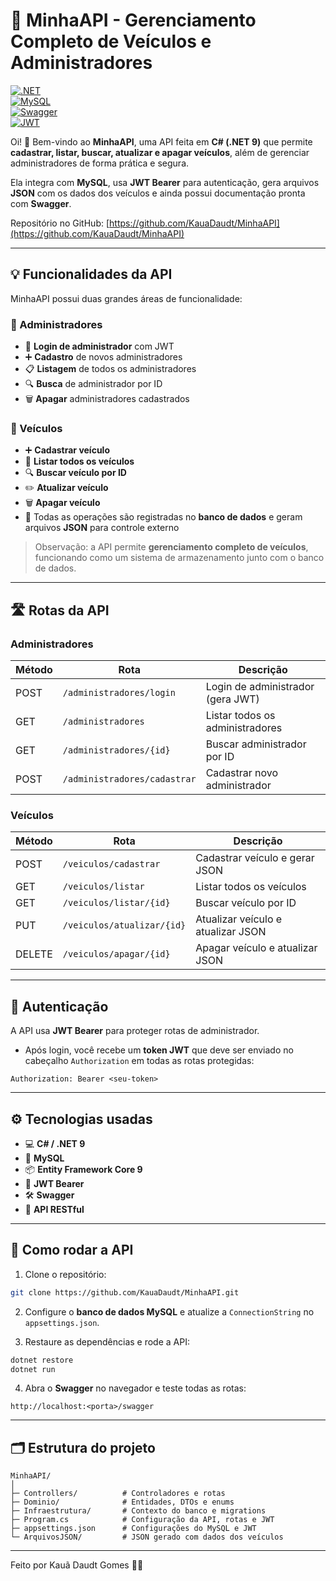 # 🚗 MinhaAPI - Gerenciamento Completo de Veículos e Administradores

[![.NET](https://img.shields.io/badge/.NET-9.0-blue)](https://dotnet.microsoft.com/)  
[![MySQL](https://img.shields.io/badge/MySQL-8.0-blue?logo=mysql&logoColor=white)](https://www.mysql.com/)  
[![Swagger](https://img.shields.io/badge/Swagger-API-green?logo=swagger&logoColor=white)](https://swagger.io/)  
[![JWT](https://img.shields.io/badge/JWT-Authentication-orange)](https://jwt.io/)

Oi! 👋 Bem-vindo ao **MinhaAPI**, uma API feita em **C# (.NET 9)** que permite **cadastrar, listar, buscar, atualizar e apagar veículos**, além de gerenciar administradores de forma prática e segura.  

Ela integra com **MySQL**, usa **JWT Bearer** para autenticação, gera arquivos **JSON** com os dados dos veículos e ainda possui documentação pronta com **Swagger**.  

Repositório no GitHub: [https://github.com/KauaDaudt/MinhaAPI](https://github.com/KauaDaudt/MinhaAPI)

---

## 💡 Funcionalidades da API

MinhaAPI possui duas grandes áreas de funcionalidade:

### 👤 Administradores

- 🔐 **Login de administrador** com JWT  
- ➕ **Cadastro** de novos administradores  
- 📋 **Listagem** de todos os administradores  
- 🔍 **Busca** de administrador por ID  
- 🗑 **Apagar** administradores cadastrados  

### 🚗 Veículos

- ➕ **Cadastrar veículo**  
- 📄 **Listar todos os veículos**  
- 🔍 **Buscar veículo por ID**  
- ✏️ **Atualizar veículo**  
- 🗑 **Apagar veículo**  
- 💾 Todas as operações são registradas no **banco de dados** e geram arquivos **JSON** para controle externo  

> Observação: a API permite **gerenciamento completo de veículos**, funcionando como um sistema de armazenamento junto com o banco de dados.

---

## 🛣 Rotas da API

### Administradores

| Método | Rota | Descrição |
|--------|------|-----------|
| POST   | `/administradores/login` | Login de administrador (gera JWT) |
| GET    | `/administradores` | Listar todos os administradores |
| GET    | `/administradores/{id}` | Buscar administrador por ID |
| POST   | `/administradores/cadastrar` | Cadastrar novo administrador |

### Veículos

| Método | Rota | Descrição |
|--------|------|-----------|
| POST   | `/veiculos/cadastrar` | Cadastrar veículo e gerar JSON |
| GET    | `/veiculos/listar` | Listar todos os veículos |
| GET    | `/veiculos/listar/{id}` | Buscar veículo por ID |
| PUT    | `/veiculos/atualizar/{id}` | Atualizar veículo e atualizar JSON |
| DELETE | `/veiculos/apagar/{id}` | Apagar veículo e atualizar JSON |

---

## 🔐 Autenticação

A API usa **JWT Bearer** para proteger rotas de administrador.

- Após login, você recebe um **token JWT** que deve ser enviado no cabeçalho `Authorization` em todas as rotas protegidas:

```
Authorization: Bearer <seu-token>
```

---

## ⚙️ Tecnologias usadas

- 💻 **C# / .NET 9**  
- 🐬 **MySQL**  
- 📦 **Entity Framework Core 9**  
- 🔐 **JWT Bearer**  
- 🛠 **Swagger**  
- 🚀 **API RESTful**

---

## 🚀 Como rodar a API

1. Clone o repositório:

```bash
git clone https://github.com/KauaDaudt/MinhaAPI.git
```

2. Configure o **banco de dados MySQL** e atualize a `ConnectionString` no `appsettings.json`.  

3. Restaure as dependências e rode a API:

```bash
dotnet restore
dotnet run
```

4. Abra o **Swagger** no navegador e teste todas as rotas:

```
http://localhost:<porta>/swagger
```

---

## 🗂 Estrutura do projeto

```
MinhaAPI/
│
├─ Controllers/          # Controladores e rotas
├─ Dominio/              # Entidades, DTOs e enums
├─ Infraestrutura/       # Contexto do banco e migrations
├─ Program.cs            # Configuração da API, rotas e JWT
├─ appsettings.json      # Configurações do MySQL e JWT
└─ ArquivosJSON/         # JSON gerado com dados dos veículos
```

---

Feito por Kauã Daudt Gomes 👨‍💻
